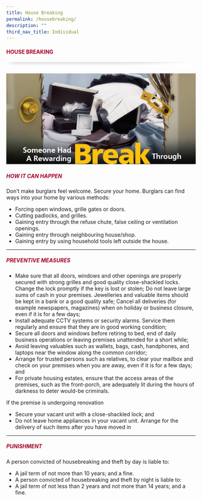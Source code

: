 ```yaml
---
title: House Breaking
permalink: /housebreaking/
description: ""
third_nav_title: Individual
---
```

#### <font style="color:#a20427;">HOUSE BREAKING</font>

![](/images/About/header-border.png)

![](/images/Crime/housebreak.jpg)

##### <font style="color:#a20427;">HOW IT CAN HAPPEN</font>

Don’t make burglars feel welcome. Secure your home. Burglars can find ways into your home by various methods:

* Forcing open windows, grille gates or doors.
* Cutting padlocks, and grilles.
* Gaining entry through the refuse chute, false ceiling or ventilation openings.
* Gaining entry through neighbouring house/shop.
* Gaining entry by using household tools left outside the house.

<hr>

##### <font style="color:#a20427;">PREVENTIVE MEASURES</font>

* Make sure that all doors, windows and other openings are properly secured with strong grilles and good quality close-shackled locks. Change the lock promptly if the key is lost or stolen; Do not leave large sums of cash in your premises. Jewelleries and valuable items should be kept in a bank or a good quality safe; Cancel all deliveries (for example newspapers, magazines) when on holiday or business closure, even if it is for a few days;
* Install adequate CCTV systems or security alarms. Service them regularly and ensure that they are in good working condition;
* Secure all doors and windows before retiring to bed, end of daily business operations or leaving premises unattended for a short while;
* Avoid leaving valuables such as wallets, bags, cash, handphones, and laptops near the window along the common corridor;
* Arrange for trusted persons such as relatives, to clear your mailbox and check on your premises when you are away, even if it is for a few days; and
* For private housing estates, ensure that the access areas of the premises, such as the front-porch, are adequately lit during the hours of darkness to deter would-be criminals.

If the premise is undergoing renovation

* Secure your vacant unit with a close-shackled lock; and
* Do not leave home appliances in your vacant unit. Arrange for the delivery of such items after you have moved in

<hr>

##### <font style="color:#a20427;">PUNISHMENT</font>

A person convicted of housebreaking and theft by day is liable to:

* A jail term of not more than 10 years; and a fine.
* A person convicted of housebreaking and theft by night is liable to:
* A jail term of not less than 2 years and not more than 14 years; and a fine.